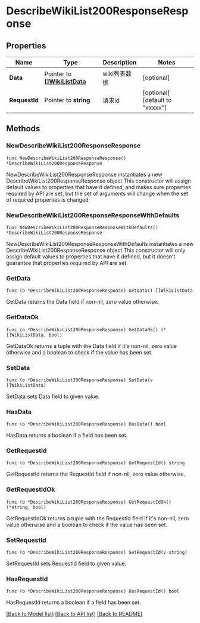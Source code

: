 # DescribeWikiList200ResponseResponse

## Properties

Name | Type | Description | Notes
------------ | ------------- | ------------- | -------------
**Data** | Pointer to [**[]WikiListData**](WikiListData.md) | wiki列表数据 | [optional] 
**RequestId** | Pointer to **string** | 请求id | [optional] [default to "xxxxx"]

## Methods

### NewDescribeWikiList200ResponseResponse

`func NewDescribeWikiList200ResponseResponse() *DescribeWikiList200ResponseResponse`

NewDescribeWikiList200ResponseResponse instantiates a new DescribeWikiList200ResponseResponse object
This constructor will assign default values to properties that have it defined,
and makes sure properties required by API are set, but the set of arguments
will change when the set of required properties is changed

### NewDescribeWikiList200ResponseResponseWithDefaults

`func NewDescribeWikiList200ResponseResponseWithDefaults() *DescribeWikiList200ResponseResponse`

NewDescribeWikiList200ResponseResponseWithDefaults instantiates a new DescribeWikiList200ResponseResponse object
This constructor will only assign default values to properties that have it defined,
but it doesn't guarantee that properties required by API are set

### GetData

`func (o *DescribeWikiList200ResponseResponse) GetData() []WikiListData`

GetData returns the Data field if non-nil, zero value otherwise.

### GetDataOk

`func (o *DescribeWikiList200ResponseResponse) GetDataOk() (*[]WikiListData, bool)`

GetDataOk returns a tuple with the Data field if it's non-nil, zero value otherwise
and a boolean to check if the value has been set.

### SetData

`func (o *DescribeWikiList200ResponseResponse) SetData(v []WikiListData)`

SetData sets Data field to given value.

### HasData

`func (o *DescribeWikiList200ResponseResponse) HasData() bool`

HasData returns a boolean if a field has been set.

### GetRequestId

`func (o *DescribeWikiList200ResponseResponse) GetRequestId() string`

GetRequestId returns the RequestId field if non-nil, zero value otherwise.

### GetRequestIdOk

`func (o *DescribeWikiList200ResponseResponse) GetRequestIdOk() (*string, bool)`

GetRequestIdOk returns a tuple with the RequestId field if it's non-nil, zero value otherwise
and a boolean to check if the value has been set.

### SetRequestId

`func (o *DescribeWikiList200ResponseResponse) SetRequestId(v string)`

SetRequestId sets RequestId field to given value.

### HasRequestId

`func (o *DescribeWikiList200ResponseResponse) HasRequestId() bool`

HasRequestId returns a boolean if a field has been set.


[[Back to Model list]](../README.md#documentation-for-models) [[Back to API list]](../README.md#documentation-for-api-endpoints) [[Back to README]](../README.md)


